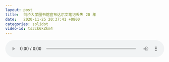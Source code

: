 ```yaml
---
layout: post
title:  剑桥大学图书馆宣布达尔文笔记丢失 20 年
date:   2020-11-25 20:37:41 +0800
categories: solidot
video-id: ts3ck6kZkm4
---
```


<audio id="youtube" style="width: 100%;" video-id="ts3ck6kZkm4" controls></audio>

<script async type="text/javascript" src="/audio.js"></script>

